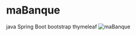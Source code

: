 # maBanque
java Spring Boot bootstrap thymeleaf
![maBanque](https://www.saber-benmechlia.com/images/maBanque.PNG)
